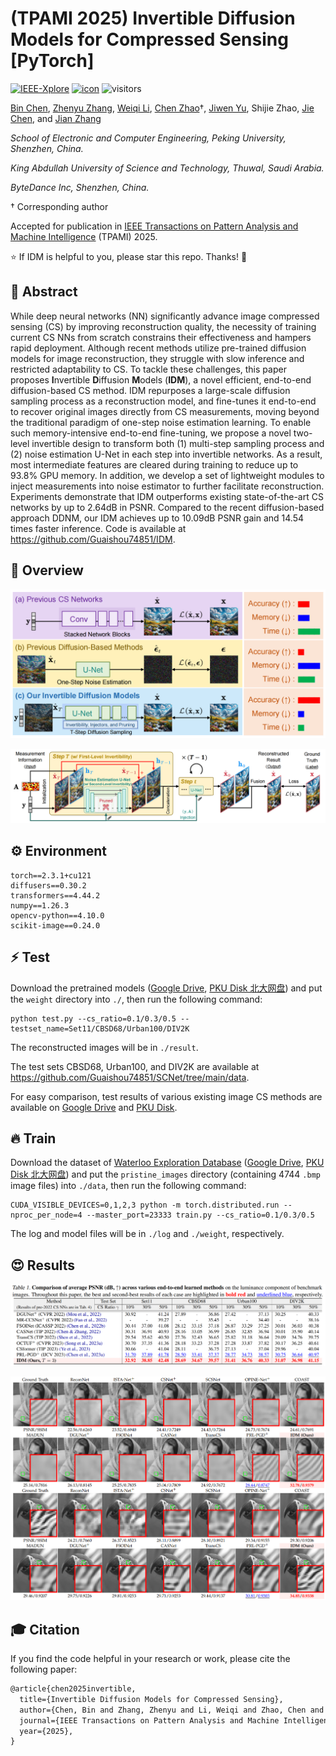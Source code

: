 # (TPAMI 2025) Invertible Diffusion Models for Compressed Sensing [PyTorch]

[![IEEE-Xplore](https://img.shields.io/badge/IEEE_Xplore-Paper-<COLOR>.svg)](https://ieeexplore.ieee.org/document/10874182) [![icon](https://img.shields.io/badge/ArXiv-Paper-<COLOR>.svg)](https://arxiv.org/abs/2403.17006) ![visitors](https://visitor-badge.laobi.icu/badge?page_id=Guaishou74851.IDM)

[Bin Chen](https://scholar.google.com/citations?user=aZDNm98AAAAJ), [Zhenyu Zhang](https://scholar.google.com/citations?user=4TbicrcAAAAJ), [Weiqi Li](https://scholar.google.com/citations?user=SIkQdEsAAAAJ), [Chen Zhao](https://chenzhao.netlify.app/)†, [Jiwen Yu](https://vvictoryuki.github.io/website/), Shijie Zhao, [Jie Chen](https://aimia-pku.github.io/), and [Jian Zhang](https://jianzhang.tech/)

*School of Electronic and Computer Engineering, Peking University, Shenzhen, China.*

*King Abdullah University of Science and Technology, Thuwal, Saudi Arabia.*

*ByteDance Inc, Shenzhen, China.*

† Corresponding author

Accepted for publication in [IEEE Transactions on Pattern Analysis and Machine Intelligence](https://ieeexplore.ieee.org/xpl/RecentIssue.jsp?punumber=34) (TPAMI) 2025.

⭐ If IDM is helpful to you, please star this repo. Thanks! 🤗

## 📝 Abstract

While deep neural networks (NN) significantly advance image compressed sensing (CS) by improving reconstruction quality, the necessity of training current CS NNs from scratch constrains their effectiveness and hampers rapid deployment. Although recent methods utilize pre-trained diffusion models for image reconstruction, they struggle with slow inference and restricted adaptability to CS. To tackle these challenges, this paper proposes **I**nvertible **D**iffusion **M**odels (**IDM**), a novel efficient, end-to-end diffusion-based CS method. IDM repurposes a large-scale diffusion sampling process as a reconstruction model, and fine-tunes it end-to-end to recover original images directly from CS measurements, moving beyond the traditional paradigm of one-step noise estimation learning. To enable such memory-intensive end-to-end fine-tuning, we propose a novel two-level invertible design to transform both (1) multi-step sampling process and (2) noise estimation U-Net in each step into invertible networks. As a result, most intermediate features are cleared during training to reduce up to 93.8% GPU memory. In addition, we develop a set of lightweight modules to inject measurements into noise estimator to further facilitate reconstruction. Experiments demonstrate that IDM outperforms existing state-of-the-art CS networks by up to 2.64dB in PSNR. Compared to the recent diffusion-based approach DDNM, our IDM achieves up to 10.09dB PSNR gain and 14.54 times faster inference. Code is available at https://github.com/Guaishou74851/IDM.

## 🍭 Overview

![teaser](figs/teaser.png)

![framework](figs/framework.png)

## ⚙ Environment

```shell
torch==2.3.1+cu121
diffusers==0.30.2
transformers==4.44.2
numpy==1.26.3
opencv-python==4.10.0
scikit-image==0.24.0
```

## ⚡ Test

Download the pretrained models ([Google Drive](https://drive.google.com/file/d/1UzUg0lFqwWfmeXi8gqAOeQA3yt4HpPNy/view?usp=sharing), [PKU Disk 北大网盘](https://disk.pku.edu.cn/link/AA0B0294E9BCF64185B677BDF0951A7D54)) and put the `weight` directory into `./`, then run the following command:

```shell
python test.py --cs_ratio=0.1/0.3/0.5 --testset_name=Set11/CBSD68/Urban100/DIV2K
```

The reconstructed images will be in `./result`.

The test sets CBSD68, Urban100, and DIV2K are available at https://github.com/Guaishou74851/SCNet/tree/main/data.

For easy comparison, test results of various existing image CS methods are available on [Google Drive](https://drive.google.com/drive/folders/1Lif_7N_bCyILFLac5JcOtJ9cWpGBNVCd) and [PKU Disk](https://disk.pku.edu.cn/link/AA1C2D8A08050744449CBFCAB51A846B2D).

## 🔥 Train

Download the dataset of [Waterloo Exploration Database](https://kedema.org/project/exploration/index.html) ([Google Drive](https://drive.google.com/file/d/1TOg7BZE1XsJ7l2VzMoqFRAETk7OLcv75/view?usp=drive_link), [PKU Disk 北大网盘](https://disk.pku.edu.cn/link/AAD0DCBBD65D744526921B334ED2AB4F76)) and put the `pristine_images` directory (containing 4744 `.bmp` image files) into `./data`, then run the following command:

```shell
CUDA_VISIBLE_DEVICES=0,1,2,3 python -m torch.distributed.run --nproc_per_node=4 --master_port=23333 train.py --cs_ratio=0.1/0.3/0.5
```

The log and model files will be in `./log` and `./weight`, respectively.

## 😍 Results

![res1](figs/res1.png)

![res2](figs/res2.png)

## 🎓 Citation

If you find the code helpful in your research or work, please cite the following paper:

```latex
@article{chen2025invertible,
  title={Invertible Diffusion Models for Compressed Sensing},
  author={Chen, Bin and Zhang, Zhenyu and Li, Weiqi and Zhao, Chen and Yu, Jiwen and Zhao, Shijie and Chen, Jie and Zhang, Jian},
  journal={IEEE Transactions on Pattern Analysis and Machine Intelligence},
  year={2025},
}
```

